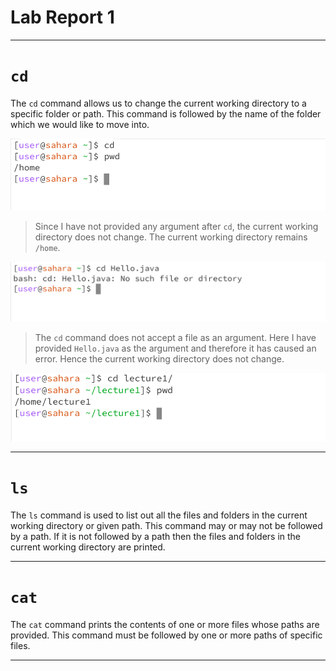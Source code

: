 # Lab Report 1

---

# `cd`

The `cd` command allows us to change the current working directory to a specific folder or path. This command is followed by the name of the folder which we would like to move into. 

![Image](cd_blank.png)
 > Since I have not provided any argument after `cd`, the current working directory does not change. The current working directory remains `/home`.

![Image](cd_file.png)
> The `cd` command does not accept a file as an argument. Here I have provided `Hello.java` as the argument and therefore it has caused an error. Hence the current working directory does not change.

![Image](cd_folder.png)
> 



---
# `ls`

The `ls` command is used to list out all the files and folders in the current working directory or given path. This command may or may not be followed by a path. If it is not followed by a path then the files and folders in the current working directory are printed. 

---
# `cat`

The `cat` command prints the contents of one or more files whose paths are provided. This command must be followed by one or more paths of specific files.

---
